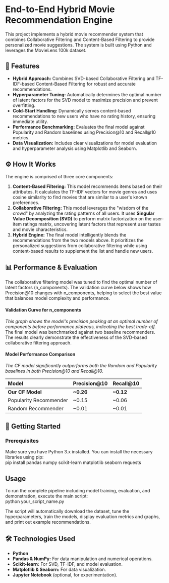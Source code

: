 # **End-to-End Hybrid Movie Recommendation Engine**

This project implements a hybrid movie recommender system that combines Collaborative Filtering and Content-Based Filtering to provide personalized movie suggestions. The system is built using Python and leverages the MovieLens 100k dataset.

## **🌟 Features**

* **Hybrid Approach:** Combines SVD-based Collaborative Filtering and TF-IDF-based Content-Based Filtering for robust and accurate recommendations.  
* **Hyperparameter Tuning:** Automatically determines the optimal number of latent factors for the SVD model to maximize precision and prevent overfitting.  
* **Cold-Start Handling:** Dynamically serves content-based recommendations to new users who have no rating history, ensuring immediate utility.  
* **Performance Benchmarking:** Evaluates the final model against Popularity and Random baselines using Precision@10 and Recall@10 metrics.  
* **Data Visualization:** Includes clear visualizations for model evaluation and hyperparameter analysis using Matplotlib and Seaborn.

## **⚙️ How It Works**

The engine is comprised of three core components:

1. **Content-Based Filtering:** This model recommends items based on their attributes. It calculates the TF-IDF vectors for movie genres and uses cosine similarity to find movies that are similar to a user's known preferences.  
2. **Collaborative Filtering:** This model leverages the "wisdom of the crowd" by analyzing the rating patterns of all users. It uses **Singular Value Decomposition (SVD)** to perform matrix factorization on the user-item ratings matrix, uncovering latent factors that represent user tastes and movie characteristics.  
3. **Hybrid Engine:** The final model intelligently blends the recommendations from the two models above. It prioritizes the personalized suggestions from collaborative filtering while using content-based results to supplement the list and handle new users.

## **📊 Performance & Evaluation**

The collaborative filtering model was tuned to find the optimal number of latent factors (n\_components). The validation curve below shows how Precision@10 changes with n\_components, helping to select the best value that balances model complexity and performance.

#### **Validation Curve for n\_components**

*This graph shows the model's precision peaking at an optimal number of components before performance plateaus, indicating the best trade-off.*  
The final model was benchmarked against two baseline recommenders. The results clearly demonstrate the effectiveness of the SVD-based collaborative filtering approach.

#### **Model Performance Comparison**

*The CF model significantly outperforms both the Random and Popularity baselines in both Precision@10 and Recall@10.*

| Model | Precision@10 | Recall@10 |
| :---- | :---- | :---- |
| **Our CF Model** | **\~0.26** | **\~0.12** |
| Popularity Recommender | \~0.15 | \~0.06 |
| Random Recommender | \~0.01 | \~0.01 |

## **🚀 Getting Started**

### **Prerequisites**

Make sure you have Python 3.x installed. You can install the necessary libraries using pip:  
pip install pandas numpy scikit-learn matplotlib seaborn requests

## **Usage**

To run the complete pipeline including model training, evaluation, and demonstration, execute the main script:  
python your\_script\_name.py

The script will automatically download the dataset, tune the hyperparameters, train the models, display evaluation metrics and graphs, and print out example recommendations.

## **🛠️ Technologies Used**

* **Python**  
* **Pandas & NumPy:** For data manipulation and numerical operations.  
* **Scikit-learn:** For SVD, TF-IDF, and model evaluation.  
* **Matplotlib & Seaborn:** For data visualization.  
* **Jupyter Notebook** (optional, for experimentation).